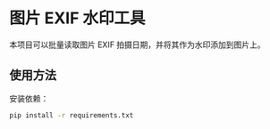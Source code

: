 # 图片 EXIF 水印工具

本项目可以批量读取图片 EXIF 拍摄日期，并将其作为水印添加到图片上。

## 使用方法

安装依赖：
```bash
pip install -r requirements.txt
